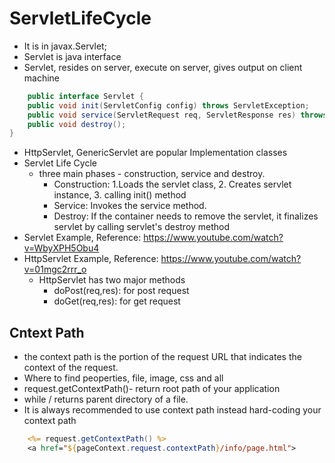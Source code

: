 # ServletLifeCycle

* It is in javax.Servlet;
* Servlet is java interface
* Servlet, resides on server, execute on server, gives output on client machine
```java
	public interface Servlet {
	public void init(ServletConfig config) throws ServletException;
	public void service(ServletRequest req, ServletResponse res) throws ServletException, IOException;
	public void destroy();
}
```
* HttpServlet, GenericServlet are popular Implementation classes
* Servlet Life Cycle
  - three main phases - construction, service and destroy.
    - Construction: 1.Loads the servlet class, 2. Creates servlet instance, 3. calling init() method
    - Service: Invokes the service method.
    - Destroy: If the container needs to remove the servlet, it finalizes servlet by calling servlet's destroy method
* Servlet Example, Reference: https://www.youtube.com/watch?v=WbyXPH5Obu4
* HttpServlet Example, Reference: https://www.youtube.com/watch?v=01mgc2rrr_o
  - HttpServlet has two major methods
    - doPost(req,res): for post request
    - doGet(req,res): for get request


## Cntext Path
* the context path is the portion of the request URL that indicates the context of the request.
* Where to find peoperties, file, image, css and all
* request.getContextPath()- return root path of your application
* while / returns parent directory of a file.
* It is always recommended to use context path instead hard-coding your context path
```jsp
	<%= request.getContextPath() %>
	<a href="${pageContext.request.contextPath}/info/page.html">
```
